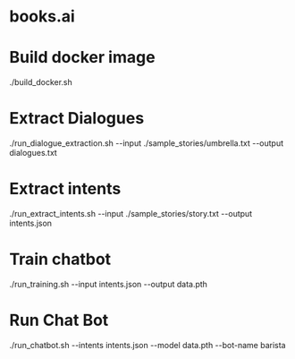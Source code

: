 # books.ai

# Build docker image
./build_docker.sh

# Extract Dialogues
./run_dialogue_extraction.sh --input ./sample_stories/umbrella.txt --output dialogues.txt

# Extract intents
./run_extract_intents.sh --input ./sample_stories/story.txt --output intents.json

# Train chatbot
./run_training.sh --input intents.json --output data.pth

# Run Chat Bot
./run_chatbot.sh --intents intents.json --model data.pth --bot-name barista
